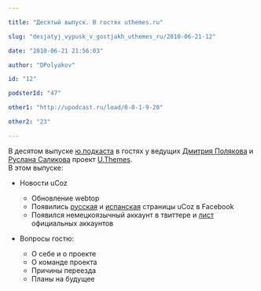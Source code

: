 ```yaml
---

title: "Десятый выпуск. В гостях uthemes.ru"

slug: "desjatyj_vypusk_v_gostjakh_uthemes_ru/2010-06-21-12"

date: "2010-06-21 21:56:03"

author: "DPolyakov"

id: "12"

podsterId: "47"

other1: "http://upodcast.ru/load/0-0-1-9-20"

other2: "23"

---
```

В десятом выпуске [ю.подкаста](http://upodcast.ru/) в гостях у ведущих [Дмитрия Полякова](http://dimapolyakov.ru/) и [Руслана Саликова](http://salikov.net/) проект [U.Themes](http://uthemes.ru).  
В этом выпуске:  

*   Новости uCoz
    
    *   Обновление webtop
    *   Появились [русская](http://www.facebook.com/pages/Veb-servisy-uCoz/123156867720439) и [испанская](http://www.facebook.com/pages/Servicios-Web-uCoz/127626113926170) страницы uCoz в Facebook
    *   Появился немецкоязычный аккаунт в твиттере и [лист](https://twitter.com/ucoz_en/ucoz-official) официальных аккаунтов
    
      
    
*   Вопросы гостю:
    
    *   О себе и о проекте
    *   О команде проекта
    *   Причины переезда
    *   Планы на будущее
